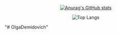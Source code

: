 <div align="center">

  [![Anurag's GitHub stats](https://github-readme-stats.vercel.app/api?username=OlgaDemidovich&theme=dark&rank_icon=percentile&hide_title=true)](https://github.com/anuraghazra/github-readme-stats)
  
  ![Top Langs](https://github-readme-stats-sigma-five.vercel.app/api/top-langs/?username=OlgaDemidovich&theme=dark&show_icons=true)
  
</div>
"# OlgaDemidovich" 
